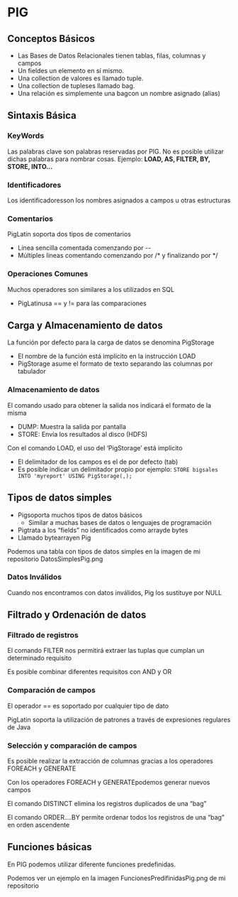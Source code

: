# PIG

## Conceptos Básicos

- Las Bases de Datos Relacionales tienen tablas, filas, columnas y campos
- Un fieldes un elemento en sí mismo.
- Una collection de valores es llamado tuple.
- Una collection de tupleses llamado bag.
- Una relación es simplemente una bagcon un nombre asignado (alias)

## Sintaxis Básica

### KeyWords

Las palabras clave son palabras reservadas por PIG. No es posible utilizar dichas palabras para nombrar cosas. Ejemplo: **LOAD, AS, FILTER, BY, STORE, INTO...**

### Identificadores

Los identificadoresson los nombres asignados a campos u otras estructuras

### Comentarios

PigLatin soporta dos tipos de comentarios
- Línea sencilla comentada comenzando por --
- Múltiples líneas comentando comenzando por /* y finalizando por */

### Operaciones Comunes

Muchos operadores son similares a los utilizados en SQL
- PigLatinusa == y != para las comparaciones

## Carga y Almacenamiento de datos

La función por defecto para la carga de datos se denomina PigStorage
- El nombre de la función está implícito en la instrucción LOAD
- PigStorage asume el formato de texto separando las columnas por tabulador

### Almacenamiento de datos

El comando usado para obtener la salida nos indicará el formato de la misma

- DUMP: Muestra la salida por pantalla
- STORE: Envía los resultados al disco (HDFS)

Con el comando LOAD, el uso del ‘PigStorage’ está implicito
- El delimitador de los campos es el de por defecto (tab)
- Es posible indicar un delimitador propio por ejemplo: `STORE bigsales INTO 'myreport' USING PigStorage(,);`

## Tipos de datos simples

- Pigsoporta muchos tipos de datos básicos
  - Similar a muchas bases de datos o lenguajes de programación
 - Pigtrata a los “fields” no identificados como arrayde bytes
  - Llamado bytearrayen Pig

Podemos una tabla con tipos de datos simples en la imagen de mi repositorio DatosSimplesPig.png

### Datos Inválidos

Cuando nos encontramos con datos inválidos, Pig los sustituye por NULL

## Filtrado y Ordenación de datos

### Filtrado de registros

El comando FILTER nos permitirá extraer las tuplas que cumplan un determinado requisito

Es posible combinar diferentes requisitos con AND y OR

### Comparación de campos

El operador == es soportado por cualquier tipo de dato

PigLatin soporta la utilización de patrones a través de expresiones regulares de Java

### Selección y comparación de campos

Es posible realizar la extracción de columnas gracias a los operadores FOREACH y GENERATE

Con los operadores FOREACH y GENERATEpodemos generar nuevos campos

El comando DISTINCT elimina los registros duplicados de una “bag”

El comando ORDER....BY permite ordenar todos los registros de una “bag” en orden ascendente

## Funciones básicas

En PIG podemos utilizar diferente funciones predefinidas.

Podemos ver un ejemplo en la imagen FuncionesPredifinidasPig.png de mi repositorio



